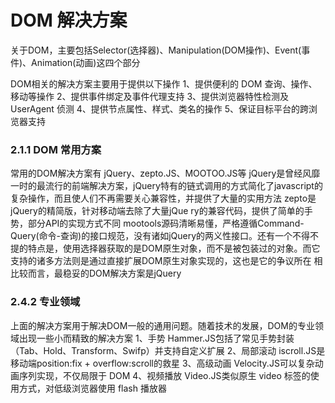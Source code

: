 #  DOM 解决方案

关于DOM，主要包括Selector(选择器)、Manipulation(DOM操作)、Event(事件)、Animation(动画)这四个部分


DOM相关的解决方案主要用于提供以下操作
1、提供便利的 DOM 查询、操作、移动等操作
2、提供事件绑定及事件代理支持
3、提供浏览器特性检测及 UserAgent 侦测
4、提供节点属性、样式、类名的操作
5、保证目标平台的跨浏览器支持


### 2.1.1 DOM 常用方案

常用的DOM解决方案有 jQuery、zepto.JS、MOOTOO.JS等
jQuery是曾经风靡一时的最流行的前端解决方案，jQuery特有的链式调用的方式简化了javascript的复杂操作，而且使人们不再需要关心兼容性，并提供了大量的实用方法
zepto是jQuery的精简版，针对移动端去除了大量jQue	ry的兼容代码，提供了简单的手势，部分API的实现方式不同
mootools源码清晰易懂，严格遵循Command-Query(命令-查询)的接口规范，没有诸如jQuery的两义性接口。还有一个不得不提的特点是，使用选择器获取的是DOM原生对象，而不是被包装过的对象。而它支持的诸多方法则是通过直接扩展DOM原生对象实现的，这也是它的争议所在
相比较而言，最稳妥的DOM解决方案是jQuery


### 2.4.2 专业领域

上面的解决方案用于解决DOM一般的通用问题。随着技术的发展，DOM的专业领域出现一些小而精致的解决方案
1、手势
Hammer.JS包括了常见手势封装（Tab、Hold、Transform、Swifp）并支持自定义扩展
2、局部滚动
iscroll.JS是移动端position:fix + overflow:scroll的救星
3、高级动画
Velocity.JS可以复杂动画序列实现，不仅局限于 DOM
4、视频播放
Video.JS类似原生 video 标签的使用方式，对低级浏览器使用 flash 播放器





